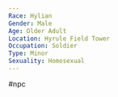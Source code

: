 ```yaml
---
Race: Hylian
Gender: Male
Age: Older Adult
Location: Hyrule Field Tower
Occupation: Soldier
Type: Minor
Sexuality: Homosexual
---
```

#npc 

